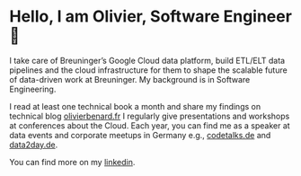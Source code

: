 # Hello, I am Olivier, Software Engineer :wave:

I take care of Breuninger’s Google Cloud data platform, build ETL/ELT data pipelines and the cloud infrastructure for them to shape the scalable future of data-driven work at Breuninger. My background is in Software Engineering.

I read at least one technical book a month and share my findings on technical blog [olivierbenard.fr](https://olivierbenard.fr/) I regularly give presentations and workshops at conferences about the Cloud. Each year, you can find me as a speaker at data events and corporate meetups in Germany e.g., [codetalks.de](https://codetalks.de/) and [data2day.de](https://www.data2day.de/index.php).

You can find more on my [linkedin](https://www.linkedin.com/in/olivierbenard/).